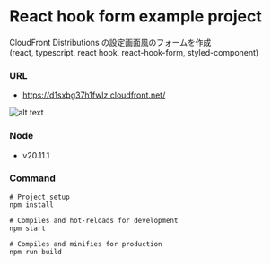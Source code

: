 # React hook form example project
CloudFront Distributions の設定画面風のフォームを作成\
(react, typescript, react hook, react-hook-form, styled-component)

### URL 
- https://d1sxbg37h1fwlz.cloudfront.net/
  

![alt text](https://d1sxbg37h1fwlz.cloudfront.net/assets/readme.png)

### Node
- v20.11.1

### Command
```
# Project setup
npm install

# Compiles and hot-reloads for development
npm start

# Compiles and minifies for production
npm run build
```




